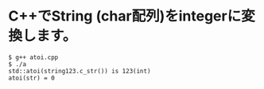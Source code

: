 ﻿# C++でString (char配列)をintegerに変換します。

    $ g++ atoi.cpp
    $ ./a
    std::atoi(string123.c_str()) is 123(int)
    atoi(str) = 0

